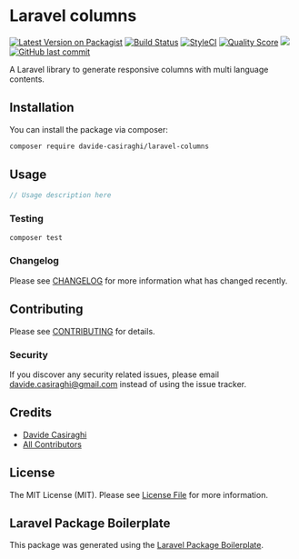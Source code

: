 # Laravel columns

[![Latest Version on Packagist](https://img.shields.io/packagist/v/davide-casiraghi/laravel-columns.svg?style=flat-square)](https://packagist.org/packages/davide-casiraghi/laravel-columns)
[![Build Status](https://img.shields.io/travis/davide-casiraghi/laravel-columns/master.svg?style=flat-square)](https://travis-ci.org/davide-casiraghi/laravel-columns)
[![StyleCI](https://styleci.io/repos/192567464/shield?style=flat-square)](https://styleci.io/repos/192567464)
[![Quality Score](https://img.shields.io/scrutinizer/g/davide-casiraghi/laravel-columns.svg?style=flat-square)](https://scrutinizer-ci.com/g/davide-casiraghi/laravel-columns)
<a href="https://codeclimate.com/github/davide-casiraghi/laravel-columns/maintainability"><img src="https://api.codeclimate.com/v1/badges/35d8c46b1641cd2b6bec/maintainability" /></a>
[![GitHub last commit](https://img.shields.io/github/last-commit/davide-casiraghi/laravel-columns.svg)](https://github.com/davide-casiraghi/laravel-columns) 


A Laravel library to generate responsive columns with multi language contents.

## Installation

You can install the package via composer:

```bash
composer require davide-casiraghi/laravel-columns
```

## Usage

``` php
// Usage description here
```

### Testing

``` bash
composer test
```

### Changelog

Please see [CHANGELOG](CHANGELOG.md) for more information what has changed recently.

## Contributing

Please see [CONTRIBUTING](CONTRIBUTING.md) for details.

### Security

If you discover any security related issues, please email davide.casiraghi@gmail.com instead of using the issue tracker.

## Credits

- [Davide Casiraghi](https://github.com/davide-casiraghi)
- [All Contributors](../../contributors)

## License

The MIT License (MIT). Please see [License File](LICENSE.md) for more information.

## Laravel Package Boilerplate

This package was generated using the [Laravel Package Boilerplate](https://laravelpackageboilerplate.com).
